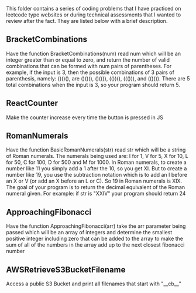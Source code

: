 This folder contains a series of coding problems that I have practiced on leetcode type websites or during technical assessments that I wanted to review after the fact. They are listed below with a brief description.

## BracketCombinations

Have the function BracketCombinations(num) read num which will be an integer greater than or equal to zero, and return the number of valid combinations that can be formed with num pairs of parentheses. For example, if the input is 3, then the possible combinations of 3 pairs of parenthesis, namely: ()()(), are ()()(), ()(()), (())(), ((())), and (()()). There are 5 total combinations when the input is 3, so your program should return 5.

## ReactCounter

Make the counter increase every time the button is pressed in JS

## RomanNumerals

Have the function BasicRomanNumerals(str) read str which will be a string of Roman numerals. The numerals being used are: I for 1, V for 5, X for 10, L for 50, C for 100, D for 500 and M for 1000. In Roman numerals, to create a number like 11 you simply add a 1 after the 10, so you get XI. But to create a number like 19, you use the subtraction notation which is to add an I before an X or V (or add an X before an L or C). So 19 in Roman numerals is XIX. The goal of your program is to return the decimal equivalent of the Roman numeral given. For example: if str is "XXIV" your program should return 24

## ApproachingFibonacci

Have the function ApproachingFibonacci(arr) take the arr parameter being passed which will be an array of integers and determine the smallest positive integer including zero that can be added to the array to make the sum of all of the numbers in the array add up to the next closest fibonacci number

## AWSRetrieveS3BucketFilename

Access a public S3 Bucket and print all filenames that start with "\_\_cb\_\_"
